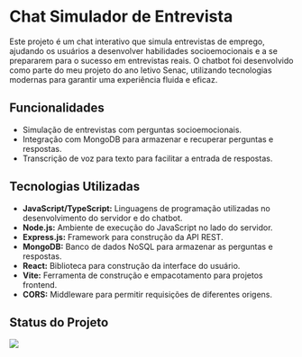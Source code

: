 # Chat Simulador de Entrevista

Este projeto é um chat interativo que simula entrevistas de emprego, ajudando os usuários a desenvolver habilidades socioemocionais e a se prepararem para o sucesso em entrevistas reais. O chatbot foi desenvolvido como parte do meu projeto do ano letivo Senac, utilizando tecnologias modernas para garantir uma experiência fluida e eficaz.

## Funcionalidades

- Simulação de entrevistas com perguntas socioemocionais.
- Integração com MongoDB para armazenar e recuperar perguntas e respostas.
- Transcrição de voz para texto para facilitar a entrada de respostas.

## Tecnologias Utilizadas

- **JavaScript/TypeScript:** Linguagens de programação utilizadas no desenvolvimento do servidor e do chatbot.
- **Node.js:** Ambiente de execução do JavaScript no lado do servidor.
- **Express.js:** Framework para construção da API REST.
- **MongoDB:** Banco de dados NoSQL para armazenar as perguntas e respostas.
- **React:** Biblioteca para construção da interface do usuário.
- **Vite:** Ferramenta de construção e empacotamento para projetos frontend.
- **CORS:** Middleware para permitir requisições de diferentes origens.
  
<h2>Status do Projeto</h2>
<p align="left">
<img loading="lazy" src="http://img.shields.io/static/v1?label=STATUS&message=%20DESENVOLVIDO&color=GREEN&style=for-the-badge"/>
</p>




